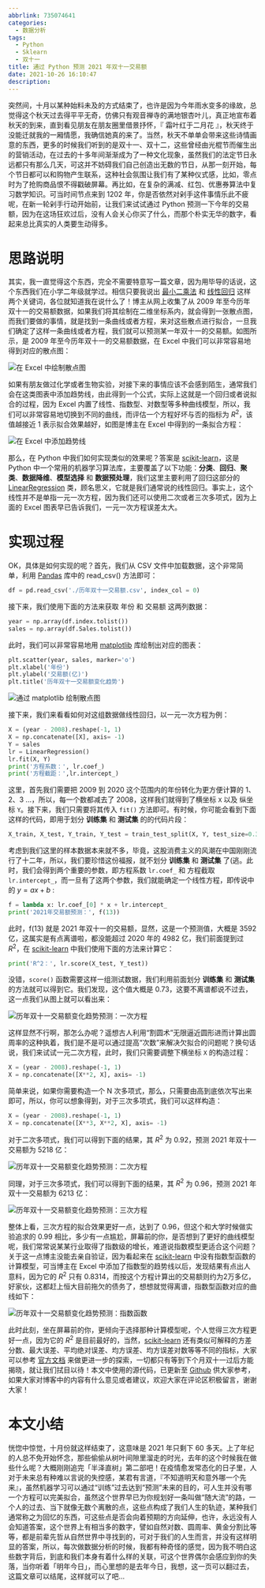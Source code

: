 ```yaml
---
abbrlink: 735074641
categories:
  - 数据分析
tags:
  - Python
  - Sklearn
  - 双十一
title: 通过 Python 预测 2021 年双十一交易额
date: 2021-10-26 16:10:47
description:
---
```

突然间，十月以某种始料未及的方式结束了，也许是因为今年雨水变多的缘故，总觉得这个秋天过去得平平无奇，仿佛只有观音禅寺的满地银杏叶儿，真正地宣布着秋天的到来，直到看见朋友在朋友圈里借景抒怀，『 霜叶红于二月花 』，秋天终于没能迁就我的一厢情愿，我确信她真的来了。当然，秋天不单单会带来这些诗情画意的东西，更多的时候我们听到的是双十一、双十二，这些曾经由光棍节而催生出的营销活动，在过去的十多年间渐渐成为了一种文化现象，虽然我们的法定节日永远都只有那么几天，可这并不妨碍我们自己创造出无数的节日，从那一刻开始，每个节日都可以和购物产生联系，这种社会氛围让我们有了某种仪式感，比如，零点时为了抢购商品恨不得戳破屏幕。再比如，在复杂的满减、红包、优惠券算法中复习数学知识。可当时间节点来到 1202 年，你是否依然对剁手这件事情乐此不疲呢，在新一轮剁手行动开始前，让我们来试试通过 Python 预测一下今年的交易额，因为在这场狂欢过后，没有人会关心你买了什么，而那个朴实无华的数字，看起来总比真实的人类要生动得多。

# 思路说明

其实，我一直觉得这个东西，完全不需要特意写一篇文章，因为用毕导的话说，这个东西我们在小学二年级就学过。相信只要我说出 [最小二乘法](https://ws.wiki.gaogevip.com/wiki/最小二乘法) 和 [线性回归](https://zh.wikipedia.ryancray.com/zh-hans/線性回歸) 这样两个关键词，各位就知道我在说什么了！博主从网上收集了从 2009 年至今历年双十一的交易额数据，如果我们将其绘制在二维坐标系内，就会得到一张散点图，而我们要做的事情，就是找到一条曲线或者方程，来对这些散点进行拟合，一旦我们确定了这样一条曲线或者方程，我们就可以预测某一年双十一的交易额。如图所示，是 2009 年至今历年双十一的交易额数据，在 Excel 中我们可以非常容易地得到对应的散点图：

![在 Excel 中绘制散点图](https://i.loli.net/2021/10/27/mf3h4oXLiswzPOq.png)

如果有朋友做过化学或者生物实验，对接下来的事情应该不会感到陌生，通常我们会在这类图表中添加趋势线，由此得到一个公式，实际上这就是一个回归或者说拟合的过程，因为 Excel 内置了线性、指数型、对数型等多种曲线模型，所以，我们可以非常容易地切换到不同的曲线，而评估一个方程好坏与否的指标为 $R^2$，该值越接近 1 表示拟合效果越好，如图是博主在 Excel 中得到的一条拟合方程：

![在 Excel 中添加趋势线](https://i.loli.net/2021/10/27/D5xHLIfrJsZNi1B.png)

那么，在 Python 中我们如何实现类似的效果呢？答案是 [scikit-learn](https://scikit-learn.org.cn/)，这是 Python 中一个常用的机器学习算法库，主要覆盖了以下功能：**分类**、**回归**、**聚类**、**数据降维**、**模型选择** 和 **数据预处理**，我们这里主要利用了回归这部分的 [LinearRegression](https://scikit-learn.org.cn/view/394.html) 类，顾名思义，它就是我们通常说的线性回归。事实上，这个线性并不是单指一元一次方程，因为我们还可以使用二次或者三次多项式，因为上面的 Excel 图表早已告诉我们，一元一次方程误差太大。

# 实现过程

OK，具体是如何实现的呢？首先，我们从 CSV 文件中加载数据，这个非常简单，利用 [Pandas](https://pandas.pydata.org/) 库中的 read_csv() 方法即可：

```python
df = pd.read_csv('./历年双十一交易额.csv', index_col = 0)
```

接下来，我们使用下面的方法来获取 年份 和 交易额 这两列数据：

```python
year = np.array(df.index.tolist())
sales = np.array(df.Sales.tolist())
```
此时，我们可以非常容易地用 [matplotlib](https://matplotlib.org) 库绘制出对应的图表：

```python
plt.scatter(year, sales, marker='o')
plt.xlabel('年份')
plt.ylabel('交易额(亿)')
plt.title('历年双十一交易额变化趋势')
```

![通过 matplotlib 绘制散点图](https://i.loli.net/2021/10/27/wD2b8lhjmIsETeP.png)

接下来，我们来看看如何对这组数据做线性回归，以一元一次方程为例：

```python
X = (year - 2008).reshape(-1, 1)
X = np.concatenate([X], axis= -1)
Y = sales
lr = LinearRegression()
lr.fit(X, Y)
print('方程系数：', lr.coef_)
print('方程截距：',lr.intercept_)
```

这里，首先我们需要把 2009 到 2020 这个范围内的年份转化为更方便计算的 1、2、3 ...，所以，每一个数都减去了 2008，这样我们就得到了横坐标 `X` 以及 纵坐标 `Y`。接下来，我们只需要将其传入 `fit()` 方法即可。有时候，你可能会看到下面这样的代码，即用于划分 **训练集** 和 **测试集** 的的代码片段：

```python
X_train, X_test, Y_train, Y_test = train_test_split(X, Y, test_size=0.3, random_state=0)
```

考虑到我们这里的样本数据本来就不多，毕竟，这股消费主义的风潮在中国刚刚流行了十二年，所以，我们要珍惜这份福报，就不划分 **训练集** 和 **测试集** 了(逃。此时，我们会得到两个重要的参数，即方程系数 `lr.coef_` 和 方程截取 `lr.intercept_`，而一旦有了这两个参数，我们就能确定一个线性方程，即传说中的 $y=ax+b$ :

```python
f = lambda x: lr.coef_[0] * x + lr.intercept_
print('2021年交易额预测：', f(13))
```

此时，f(13) 就是 2021 年双十一的交易额，显然，这是一个预测值，大概是 3592 亿，这属实是有点离谱啦，都没能超过 2020 年的 4982 亿，我们前面提到过 $R^2$，在 [scikit-learn](https://scikit-learn.org.cn/) 中我们使用下面的方法来计算它：

```python
print('R^2：', lr.score(X_test, Y_test))
```

没错，`score()` 函数需要这样一组测试数据，我们利用前面划分 **训练集** 和 **测试集** 的方法就可以得到它。我们发现，这个值大概是 0.73，这要不离谱都说不过去，这一点我们从图上就可以看出来：

![历年双十一交易额变化趋势预测：一次方程](https://i.loli.net/2021/10/27/UerVa9mZ5NSPwTC.png)

这样显然不行啊，那怎么办呢？遥想古人利用“割圆术”无限逼近圆形进而计算出圆周率的这种执着，我们是不是可以通过提高“次数”来解决欠拟合的问题呢？换句话说，我们来试试一元二次方程，此时，我们只需要调整下横坐标 `X` 的构造过程：

```python
X = (year - 2008).reshape(-1, 1)
X = np.concatenate([X**2, X], axis= -1)
```
简单来说，如果你需要构造一个 N 次多项式，那么，只需要由高到底依次写出来即可，所以，你可以想象得到，对于三次多项式，我们可以这样构造：

```python
X = (year - 2008).reshape(-1, 1)
X = np.concatenate([X**3, X**2, X], axis= -1)
```
对于二次多项式，我们可以得到下面的结果，其 $R^2$ 为 0.92，预测 2021 年双十一交易额为 5218 亿：

![历年双十一交易额变化趋势预测：二次方程](https://i.loli.net/2021/10/27/1RF3LtQr4pTidb6.png)

同理，对于三次多项式，我们可以得到下面的结果，其 $R^2$ 为 0.96，预测 2021 年双十一交易额为 6213 亿：

![历年双十一交易额变化趋势预测：三次方程](https://i.loli.net/2021/10/27/DlHcQUIXf1pORob.png)

整体上看，三次方程的拟合效果更好一点，达到了 0.96，但这个和大学时候做实验追求的 0.99 相比，多少有一点尴尬，屏幕前的你，是否想到了更好的曲线模型呢，我们常常说某某行业取得了指数级的增长，难道说指数模型更适合这个问题？关于这一点博主没能去亲自验证，因为看起来在 [scikit-learn](https://scikit-learn.org.cn/) 中没有指数型函数的计算模型，可当博主在 Excel 中添加了指数型的趋势线以后，发现结果有点出人意料，因为它的 $R^2$ 只有 0.8314，而按这个方程计算出的交易额则约为2万多亿，好家伙，这都赶上恒大目前拖欠的债务了，想想就觉得离谱，指数型函数对应的曲线如下：

![历年双十一交易额变化趋势预测：指数函数](https://i.loli.net/2021/10/27/ZBN5RgXiqUDLym3.png)

此时此刻，坐在屏幕前的你，更倾向于选择那种计算模型呢，个人觉得三次方程更好一点，因为它的 $R^2$ 是目前最好的，当然，[scikit-learn](https://scikit-learn.org.cn/) 还有类似可解释的方差分数、最大误差、平均绝对误差、均方误差、均方误差对数等等不同的指标，大家可以参考 [官方文档](http://scikit-learn.org.cn/view/93.html#3.3.4%20%E5%9B%9E%E5%BD%92%E6%8C%87%E6%A0%87) 来做更进一步的探索，一切都只有等到下个月双十一过后方能揭晓，就让我们拭目以待！本文中使用的源代码，已更新至 [Github](https://hub.fastgit.org/Regularly-Archive/2021/tree/master/src/11.11) 供大家参考，如果大家对博客中的内容有什么意见或者建议，欢迎大家在评论区积极留言，谢谢大家！

# 本文小结

恍惚中惊觉，十月份就这样结束了，这意味是 2021 年只剩下 60 多天。上了年纪的人总不免开始怀念，那些偷偷从树叶间隙里溜走的时光，去年的这个时候我在做些什么呢？大概刚刚追完「半泽直树」第二部吧！在疫情愈发常态化的日子里，人对于未来总有种难以言说的失控感，某君有言道，『不知道明天和意外哪一个先来』，虽然机器学习可以通过“训练”过去达到“预测”未来的目的，可人生并没有哪一个方程可以完美拟合，虽然这个世界早已为你规划好一条叫做“随大流”的路，一个人的过去、当下就像无数个离散的点，这些点构成了我们人生的轨迹，某种我们通常称之为回忆的东西，可这些点是否会向着预期的方向延伸，也许，永远没有人会知道答案，这个世界上有相当多的数字，譬如自然对数、圆周率、黄金分割比等等，都是前辈先哲从自然世界中寻找到的，可对于我们的人生而言，并没有这样明显的答案，所以，每次做数据分析的时候，我都有种奇怪的感觉，因为我不明白这些数字背后，到底和我们本身有着什么样的关联，可这个世界偶尔会感应到你的失落，当你听着「明年今日」，而心里想的是去年今日，我想，这一页可以翻过去，这篇文章可以结尾，这样就可以了吧...